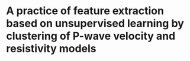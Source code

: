 # A practice of feature extraction based on unsupervised learning by clustering of P-wave velocity and resistivity models

